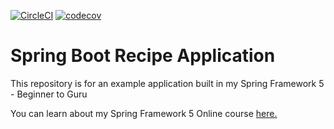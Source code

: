 [![CircleCI](https://circleci.com/gh/LorisSecuro/spring5-recipe-app.svg?style=svg)](https://circleci.com/gh/LorisSecuro/spring5-recipe-app)
[![codecov](https://codecov.io/gh/LorisSecuro/spring5-recipe-app/branch/master/graph/badge.svg)](https://codecov.io/gh/LorisSecuro/spring5-recipe-app)

# Spring Boot Recipe Application

This repository is for an example application built in my Spring Framework 5 - Beginner to Guru

You can learn about my Spring Framework 5 Online course [here.](https://go.springframework.guru/spring-framework-5-online-course)
